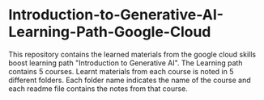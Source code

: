 # Introduction-to-Generative-AI-Learning-Path-Google-Cloud
This repository contains the learned materials from the google cloud skills boost learning path "Introduction to Generative AI". The Learning path contains 5 courses. Learnt materials from each course is noted in 5 different folders. Each folder name indicates the name of the course and each readme file contains the notes from that course.  

